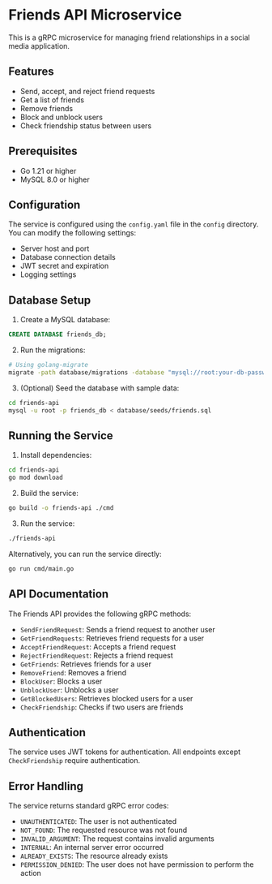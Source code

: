 # Friends API Microservice

This is a gRPC microservice for managing friend relationships in a social media application.

## Features

- Send, accept, and reject friend requests
- Get a list of friends
- Remove friends
- Block and unblock users
- Check friendship status between users

## Prerequisites

- Go 1.21 or higher
- MySQL 8.0 or higher

## Configuration

The service is configured using the `config.yaml` file in the `config` directory. You can modify the following settings:

- Server host and port
- Database connection details
- JWT secret and expiration
- Logging settings

## Database Setup

1. Create a MySQL database:

```sql
CREATE DATABASE friends_db;
```

2. Run the migrations:

```bash
# Using golang-migrate
migrate -path database/migrations -database "mysql://root:your-db-password@tcp(localhost:3306)/friends_db" up
```

3. (Optional) Seed the database with sample data:

```bash
cd friends-api
mysql -u root -p friends_db < database/seeds/friends.sql
```

## Running the Service

1. Install dependencies:

```bash
cd friends-api
go mod download
```

2. Build the service:

```bash
go build -o friends-api ./cmd
```

3. Run the service:

```bash
./friends-api
```

Alternatively, you can run the service directly:

```bash
go run cmd/main.go
```

## API Documentation

The Friends API provides the following gRPC methods:

- `SendFriendRequest`: Sends a friend request to another user
- `GetFriendRequests`: Retrieves friend requests for a user
- `AcceptFriendRequest`: Accepts a friend request
- `RejectFriendRequest`: Rejects a friend request
- `GetFriends`: Retrieves friends for a user
- `RemoveFriend`: Removes a friend
- `BlockUser`: Blocks a user
- `UnblockUser`: Unblocks a user
- `GetBlockedUsers`: Retrieves blocked users for a user
- `CheckFriendship`: Checks if two users are friends

## Authentication

The service uses JWT tokens for authentication. All endpoints except `CheckFriendship` require authentication.

## Error Handling

The service returns standard gRPC error codes:

- `UNAUTHENTICATED`: The user is not authenticated
- `NOT_FOUND`: The requested resource was not found
- `INVALID_ARGUMENT`: The request contains invalid arguments
- `INTERNAL`: An internal server error occurred
- `ALREADY_EXISTS`: The resource already exists
- `PERMISSION_DENIED`: The user does not have permission to perform the action